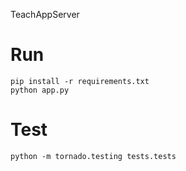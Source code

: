 TeachAppServer

# Run
```
pip install -r requirements.txt
python app.py
```

# Test
```
python -m tornado.testing tests.tests
```